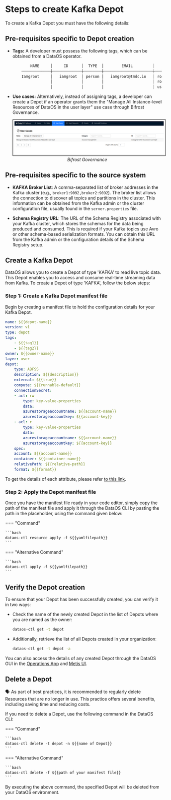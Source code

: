 # Steps to create Kafka Depot
To create a Kafka Depot you must have the following details:

## Pre-requisites specific to Depot creation

- **Tags:** A developer must possess the following tags, which can be obtained from a DataOS operator.

    ```bash
            NAME     │     ID      │  TYPE  │        EMAIL         │              TAGS               
        ─────────────┼─────────────┼────────┼──────────────────────┼─────────────────────────────────
        Iamgroot     │   iamgroot  │ person │   iamgroot@tmdc.io   │ roles:id:data-dev,                            
                     │             │        │                      │ roles:id:user,                  
                     │             │        │                      │ users:id:iamgroot  
    ```

- **Use cases:** Alternatively, instead of assigning tags, a developer can create a Depot if an operator grants them the "Manage All Instance-level Resources of DataOS in the user layer" use case through Bifrost Governance.

    <center>
    <img src="/resources/depot/usecase2.png" alt="Bifrost Governance" style="width:60rem; border: 1px solid black; padding: 5px;" />
    <figcaption><i>Bifrost Governance</i></figcaption>
    </center>

## Pre-requisites specific to the source system

- **KAFKA Broker List**: A comma-separated list of broker addresses in the Kafka cluster (e.g., `broker1:9092,broker2:9092`). The broker list allows the connection to discover all topics and partitions in the cluster. This information can be obtained from the Kafka admin or the cluster configuration file, usually found in the `server.properties` file.

- **Schema Registry URL**: The URL of the Schema Registry associated with your Kafka cluster, which stores the schemas for the data being produced and consumed. This is required if your Kafka topics use Avro or other schema-based serialization formats. You can obtain this URL from the Kafka admin or the configuration details of the Schema Registry setup.

## Create a Kafka Depot

DataOS allows you to create a Depot of type 'KAFKA' to read live topic data. This Depot enables you to access and consume real-time streaming data from Kafka. To create a Depot of type 'KAFKA', follow the below steps:

### **Step 1: Create a Kafka Depot manifest file**

Begin by creating a manifest file to hold the configuration details for your Kafka Depot.


```yaml 
name: ${{depot-name}}
version: v1
type: depot
tags:
    - ${{tag1}}
    - ${{tag2}}
owner: ${{owner-name}}
layer: user
depot:
    type: ABFSS                                       
    description: ${{description}}
    external: ${{true}}
    compute: ${{runnable-default}}
    connectionSecret:                                 
    - acl: rw
        type: key-value-properties
        data:
        azurestorageaccountname: ${{account-name}}
        azurestorageaccountkey: ${{account-key}}
    - acl: r
        type: key-value-properties
        data:
        azurestorageaccountname: ${{account-name}}
        azurestorageaccountkey: ${{account-key}}
    spec:                                             
    account: ${{account-name}}
    container: ${{container-name}}
    relativePath: ${{relative-path}}
    format: ${{format}}
```
To get the details of each attribute, please refer [to this link](/resources/depot/configurations).

### **Step 2: Apply the Depot manifest file**

Once you have the manifest file ready in your code editor, simply copy the path of the manifest file and apply it through the DataOS CLI by pasting the path in the placeholder, using the command given below:

=== "Command"

    ```bash
    dataos-ctl resource apply -f ${{yamlfilepath}}
    ```

=== "Alternative Command"

    ```bash
    dataos-ctl apply -f ${{yamlfilepath}}
    ```



## Verify the Depot creation

To ensure that your Depot has been successfully created, you can verify it in two ways:

- Check the name of the newly created Depot in the list of Depots where you are named as the owner:

    ```bash
    dataos-ctl get -t depot
    ```

- Additionally, retrieve the list of all Depots created in your organization:

    ```bash
    dataos-ctl get -t depot -a
    ```

You can also access the details of any created Depot through the DataOS GUI in the [Operations App](/interfaces/operations/) and [Metis UI](/interfaces/metis/).

## Delete a Depot

<aside class="callout">
🗣️ As part of best practices, it is recommended to regularly delete Resources that are no longer in use. This practice offers several benefits, including saving time and reducing costs.
</aside>

If you need to delete a Depot, use the following command in the DataOS CLI:

=== "Command"

    ```bash 
    dataos-ctl delete -t depot -n ${{name of Depot}}
    ```

=== "Alternative Command"

    ```bash 
    dataos-ctl delete -f ${{path of your manifest file}}
    ```


By executing the above command, the specified Depot will be deleted from your DataOS environment.